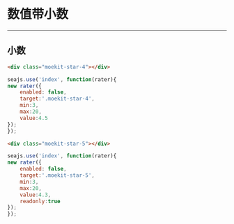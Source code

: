 # 数值带小数

---

## 小数

````html
<div class="moekit-star-4"></div>
````

````javascript
seajs.use('index', function(rater){
new rater({
    enabled: false,
    target:'.moekit-star-4',
    min:3,
    max:20,
    value:4.5
});
});
````


````html
<div class="moekit-star-5"></div>
````

````javascript
seajs.use('index', function(rater){
new rater({
    enabled: false,
    target:'.moekit-star-5',
    min:3,
    max:20,
    value:4.3,
    readonly:true
});
});
````

